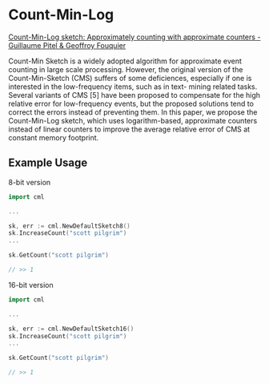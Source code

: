 # Count-Min-Log
[Count-Min-Log sketch: Approximately counting with approximate counters - Guillaume Pitel & Geoffroy Fouquier](http://iswag-symposium.org/2015/pdfs/shortpaper1.pdf)

Count-Min Sketch is a widely adopted algorithm for approximate event counting in large scale processing. However, the original version of the Count-Min-Sketch (CMS) suffers of some deficiences, especially if one is interested in the low-frequency items, such as in text- mining related tasks. Several variants of CMS [5] have been proposed to compensate for the high relative error for low-frequency events, but the proposed solutions tend to correct the errors instead of preventing them. In this paper, we propose the Count-Min-Log sketch, which uses logarithm-based, approximate counters instead of linear counters to improve the average relative error of CMS at constant memory footprint.

## Example Usage

8-bit version

```go
import cml

...

sk, err := cml.NewDefaultSketch8()
sk.IncreaseCount("scott pilgrim")
...

sk.GetCount("scott pilgrim")

// >> 1

```

16-bit version

```go
import cml

...

sk, err := cml.NewDefaultSketch16()
sk.IncreaseCount("scott pilgrim")
...

sk.GetCount("scott pilgrim")

// >> 1

```
